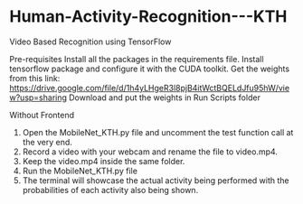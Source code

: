 # Human-Activity-Recognition---KTH
Video Based Recognition using TensorFlow

Pre-requisites
Install  all the packages in the requirements file.
Install tensorflow package and configure it with the CUDA toolkit.
Get the weights from this link:
https://drive.google.com/file/d/1h4yLHgeR3l8pjB4itWctBQELdJfu95hW/view?usp=sharing
Download and put the weights in Run Scripts folder

Without Frontend
1. Open the MobileNet_KTH.py file and uncomment the test function call at the very end.
2. Record a video with your webcam and rename the file to video.mp4.
3. Keep the video.mp4 inside the same folder.
4. Run the MobileNet_KTH.py file 
5. The terminal will showcase the actual activity being performed with the probabilities of each activity also being shown.

